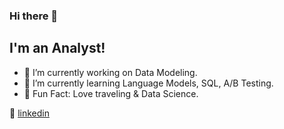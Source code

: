 ### Hi there 👋

## I'm an Analyst!

- 🔭  I’m currently working on Data Modeling.
- 🌱  I’m currently learning Language Models, SQL, A/B Testing.
- 💜  Fun Fact: Love traveling & Data Science.

👔 [linkedin][linkedin]

[linkedin]: https://www.linkedin.com/in/xinyue-liu-237641169/
